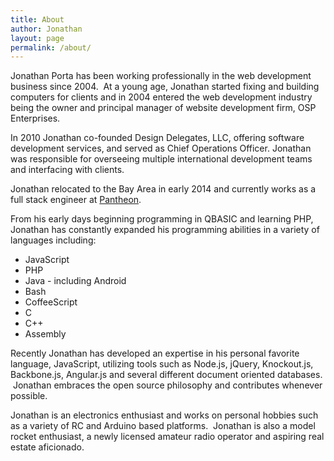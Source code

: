 ```yaml
---
title: About
author: Jonathan
layout: page
permalink: /about/
---
```

Jonathan Porta has been working professionally in the web development business since 2004.  At a young age, Jonathan started fixing and building computers for clients and in 2004 entered the web development industry being the owner and principal manager of website development firm, OSP Enterprises.

In 2010 Jonathan co-founded Design Delegates, LLC, offering software development services, and served as Chief Operations Officer. Jonathan was responsible for overseeing multiple international development teams and interfacing with clients.

Jonathan relocated to the Bay Area in early 2014 and currently works as a full stack engineer at [Pantheon][1].

From his early days beginning programming in QBASIC and learning PHP, Jonathan has constantly expanded his programming abilities in a variety of languages including:

*   JavaScript
*   PHP
*   Java - including Android
*   Bash
*   CoffeeScript
*   C
*   C++
*   Assembly

Recently Jonathan has developed an expertise in his personal favorite language, JavaScript, utilizing tools such as Node.js, jQuery, Knockout.js, Backbone.js, Angular.js and several different document oriented databases.  Jonathan embraces the open source philosophy and contributes whenever possible.

Jonathan is an electronics enthusiast and works on personal hobbies such as a variety of RC and Arduino based platforms.  Jonathan is also a model rocket enthusiast, a newly licensed amateur radio operator and aspiring real estate aficionado.

[1]: https://www.getpantheon.com
